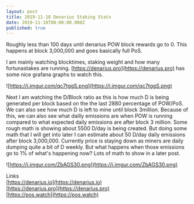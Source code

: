 ```yaml
---
layout: post
title: 2019-11-18 Denarius Staking Stats
date: 2019-11-18T00:00:00.000Z
published: true
---
```

Roughly less than 100 days until denarius POW block rewards go to 0. This happens at block 3,000,000 and goes basically full PoS.  

I am mainly watching blocktimes, staking weight and how many fortunastakes are running. [https://denarius.pro](https://denarius.pro) has some nice grafana graphs to watch this.

![https://i.imgur.com/qc7tggS.png](https://i.imgur.com/qc7tggS.png)  

Next I am watching the D/Block ratio as this is how much D is being generated per block based on the the last 2880 percentage of POW/PoS. We can also see how much D is left to mine until block 3million. Because of this, we can also see what dailly emissions are when POW is running compared to what expected daily emissions are after block 3 million. Some rough math is showing about 5500 D/day is being created. But doing some math that I will get into later I can estimate about 50 D/day daily emissions after block 3,000,000. Currently price is staying down as miners are daily dumping quite a bit of D weekly. But what happens when those emissions go to 1% of what's happening now? Lots of math to show in a later post.

![https://i.imgur.com/ZbAGS30.png](https://i.imgur.com/ZbAGS30.png)  

Links  
[https://denarius.io](https://denarius.io)  
[https://denarius.pro](https://denarius.pro)  
[https://pos.watch](https://pos.watch)
